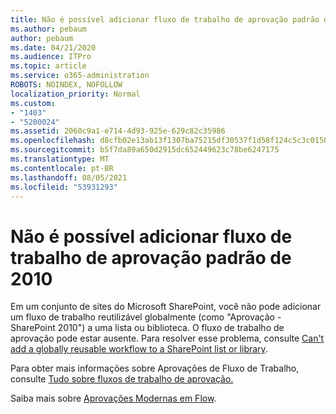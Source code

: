 ```yaml
---
title: Não é possível adicionar fluxo de trabalho de aprovação padrão de 2010
ms.author: pebaum
author: pebaum
ms.date: 04/21/2020
ms.audience: ITPro
ms.topic: article
ms.service: o365-administration
ROBOTS: NOINDEX, NOFOLLOW
localization_priority: Normal
ms.custom:
- "1403"
- "5200024"
ms.assetid: 2060c9a1-e714-4d93-925e-629c82c35986
ms.openlocfilehash: d8cfb02e13ab13f1307ba75215df30537f1d58f124c5c3c015037eae2b00c35c
ms.sourcegitcommit: b5f7da89a650d2915dc652449623c78be6247175
ms.translationtype: MT
ms.contentlocale: pt-BR
ms.lasthandoff: 08/05/2021
ms.locfileid: "53931293"
---
```

# <a name="cant-add-default-2010-approval-workflow"></a>Não é possível adicionar fluxo de trabalho de aprovação padrão de 2010

Em um conjunto de sites do Microsoft SharePoint, você não pode adicionar um fluxo de trabalho reutilizável globalmente (como "Aprovação - SharePoint 2010") a uma lista ou biblioteca. O fluxo de trabalho de aprovação pode estar ausente. Para resolver esse problema, consulte [Can't add a globally reusable workflow to a SharePoint list or library](https://support.microsoft.com/help/4467263/sharepoint-designer-2013-shows-empty-wfpub-library).

Para obter mais informações sobre Aprovações de Fluxo de Trabalho, consulte [Tudo sobre fluxos de trabalho de aprovação.](https://support.office.com/article/All-about-Approval-workflows-078C5A89-821F-44A9-9530-40BB34F9F742) 
 
Saiba mais sobre [Aprovações Modernas em Flow](https://flow.microsoft.com/blog/introducing-modern-approvals). 
  
